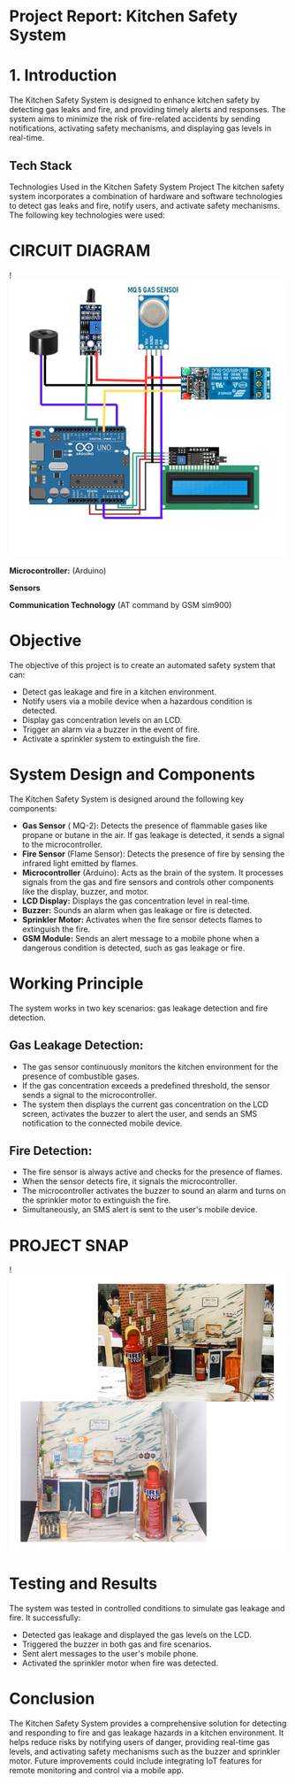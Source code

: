 
# Project Report: Kitchen Safety System
# 1. Introduction


The Kitchen Safety System is designed to enhance kitchen safety by detecting gas leaks and fire, and providing timely alerts and responses. The system aims to minimize the risk of fire-related accidents by sending notifications, activating safety mechanisms, and displaying gas levels in real-time.


## Tech Stack

Technologies Used in the Kitchen Safety System Project
The kitchen safety system incorporates a combination of hardware and software technologies to detect gas leaks and fire, notify users, and activate safety mechanisms. The following key technologies were used:

# CIRCUIT DIAGRAM
!![My Project Logo](ckt.png)


**Microcontroller:** (Arduino)

**Sensors**

**Communication Technology**  (AT command by GSM sim900)


# Objective
The objective of this project is to create an automated safety system that can:

- Detect gas leakage and fire in a kitchen environment.
- Notify users via a mobile device when a hazardous condition is detected.
- Display gas concentration levels on an LCD.
- Trigger an alarm via a buzzer in the event of fire.
- Activate a sprinkler system to extinguish the fire.

# System Design and Components
The Kitchen Safety System is designed around the following key components:

- **Gas Sensor** ( MQ-2): Detects the presence of flammable gases like propane or butane in the air. If gas leakage is detected, it sends a signal to the microcontroller.
- **Fire Sensor** (Flame Sensor): Detects the presence of fire by sensing the infrared light emitted by flames.
- **Microcontroller** (Arduino): Acts as the brain of the system. It processes signals from the gas and fire sensors and controls other components like the display, buzzer, and motor.
- **LCD Display:** Displays the gas concentration level in real-time.
- **Buzzer:** Sounds an alarm when gas leakage or fire is detected.
- **Sprinkler Motor:** Activates when the fire sensor detects flames to extinguish the fire.
- **GSM Module:** Sends an alert message to a mobile phone when a dangerous condition is detected, such as gas leakage or fire.
# Working Principle
The system works in two key scenarios: gas leakage detection and fire detection.

## Gas Leakage Detection:
- The gas sensor continuously monitors the kitchen environment for the presence of combustible gases.
- If the gas concentration exceeds a predefined threshold, the sensor sends a signal to the microcontroller.
- The system then displays the current gas concentration on the LCD screen, activates the buzzer to alert the user, and sends an SMS notification to the connected mobile device.
## Fire Detection:
- The fire sensor is always active and checks for the presence of flames.
- When the sensor detects fire, it signals the microcontroller.
- The microcontroller activates the buzzer to sound an alarm and turns on the sprinkler motor to extinguish the fire.
- Simultaneously, an SMS alert is sent to the user's mobile device.

# PROJECT SNAP
!![My Project Logo](a(1).png)



# Testing and Results
The system was tested in controlled conditions to simulate gas leakage and fire. It successfully:

- Detected gas leakage and displayed the gas levels on the LCD.
- Triggered the buzzer in both gas and fire scenarios.
- Sent alert messages to the user's mobile phone.
- Activated the sprinkler motor when fire was detected.

# Conclusion
The Kitchen Safety System provides a comprehensive solution for detecting and responding to fire and gas leakage hazards in a kitchen environment. It helps reduce risks by notifying users of danger, providing real-time gas levels, and activating safety mechanisms such as the buzzer and sprinkler motor. Future improvements could include integrating IoT features for remote monitoring and control via a mobile app.





